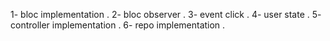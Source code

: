 1- bloc implementation .
2- bloc observer .
3- event click .
4- user state .
5- controller implementation .
6- repo  implementation .
